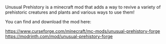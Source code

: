 Unusual Prehistory is a minecraft mod that adds a way to revive a variety of prehistoric creatures and plants and various ways to use them! 

You can find and download the mod here:

https://www.curseforge.com/minecraft/mc-mods/unusual-prehistory-forge
https://modrinth.com/mod/unusual-prehistory-forge
